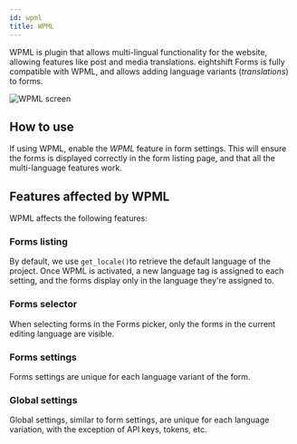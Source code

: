 ```yaml
---
id: wpml
title: WPML
---
```


WPML is plugin that allows multi-lingual functionality for the website, allowing features like post and media translations. eightshift Forms is fully compatible with WPML, and allows adding language variants (_translations_) to forms.

![WPML screen](/img/forms/wpml.webp)

## How to use

If using WPML, enable the _WPML_ feature in form settings. This will ensure the forms is displayed correctly in the form listing page, and that all the multi-language features work.

## Features affected by WPML

WPML affects the following features:

### Forms listing

By default, we use `get_locale()`to retrieve the default language of the project. Once WPML is activated, a new language tag is assigned to each setting, and the forms display only in the language they're assigned to.

### Forms selector

When selecting forms in the Forms picker, only the forms in the current editing language are visible.

### Forms settings

Forms settings are unique for each language variant of the form.

### Global settings

Global settings, similar to form settings, are unique for each language variation, with the exception of API keys, tokens, etc.
